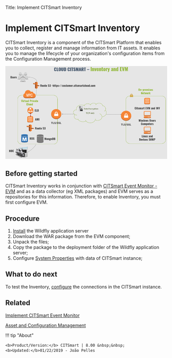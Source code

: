 Title: Implement CITSmart Inventory

# Implement CITSmart Inventory

CITSmart Inventory is a component of the CITSmart Platform that enables you to collect, register and manage information from IT assets. It enables you to manage the lifecycle of your organization's configuration items from the Configuration Management process.  

![Architecture INV and EVM](images/cloud-arch-inv-evm.png)

## Before getting started

CITSmart Inventory works in conjunction with [CITSmart Event Monitor - EVM][1] and as a data collector (eg XML packages) and EVM serves as a repositories for this information. Therefore, to enable Inventory, you must first configure EVM.  


## Procedure  

1. [Install][1] the Wildfly application server
2. Download the WAR package from the EVM component;  
3. Unpack the files;  
4. Copy the package to the deployment folder of the Wildfly application server;  
5. Configure [System Properties][2] with data of CITSmart instance;

## What to do next  

To test the Inventory, [configure][3] the connections in the CITSmart instance.

## Related

[Implement CITSmart Event Monitor][4]

[Asset and Configuration Management][5]

[1]:/en-us/citsmart-platform-8/get-started/installation-and-upgrade/perform-installation.html
[2]:/en-us/citsmart-platform-8/get-started/installation-and-upgrade/perform-installation.html#configure-system-properties
[3]:/en-us/citsmart-platform-8/processes/event/configuration/set-inventory-connection.html
[4]:/en-us/citsmart-platform-8/additional-features/add-ons/event-monitor.html
[5]:/en-us/citsmart-platform-8/processes/configuration/overview.html

!!! tip "About"

    <b>Product/Version:</b> CITSmart | 8.00 &nbsp;&nbsp;
    <b>Updated:</b>01/22/2019 - João Pelles  
	
